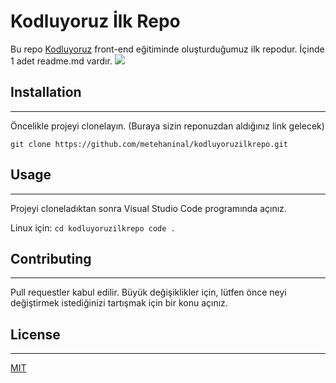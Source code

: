 # Kodluyoruz İlk Repo
Bu repo [Kodluyoruz](https://www.kodluyoruz.org/) front-end eğitiminde oluşturduğumuz ilk repodur. İçinde 1 adet readme.md vardır.
![](https://user-images.githubusercontent.com/57325499/175133734-5e508a08-5582-40fd-bf3e-9db6d1c7856a.png)


## Installation
------------------------------------------------------------------
Öncelikle projeyi clonelayın. (Buraya sizin reponuzdan aldığınız link gelecek)

`git clone https://github.com/metehaninal/kodluyoruzilkrepo.git `

## Usage
--------------------------------------------------------------------
Projeyi cloneladıktan sonra Visual Studio Code programında açınız.

Linux için:
 `cd kodluyoruzilkrepo
    code . `

## Contributing
----------------------------------------------------------------------
Pull requestler kabul edilir. Büyük değişiklikler için, lütfen önce neyi değiştirmek istediğinizi tartışmak için bir konu açınız.

## License
-----------------------------------------------------------------------
[MIT](https://choosealicense.com/licenses/mit/)
